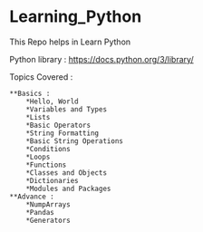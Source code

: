 # Learning_Python
This Repo helps in Learn Python

Python library : https://docs.python.org/3/library/

 Topics Covered : 
 
    **Basics : 
        *Hello, World
        *Variables and Types
        *Lists
        *Basic Operators
        *String Formatting
        *Basic String Operations
        *Conditions
        *Loops
        *Functions
        *Classes and Objects
        *Dictionaries
        *Modules and Packages
	**Advance : 
	    *NumpArrays
	    *Pandas
	    *Generators



